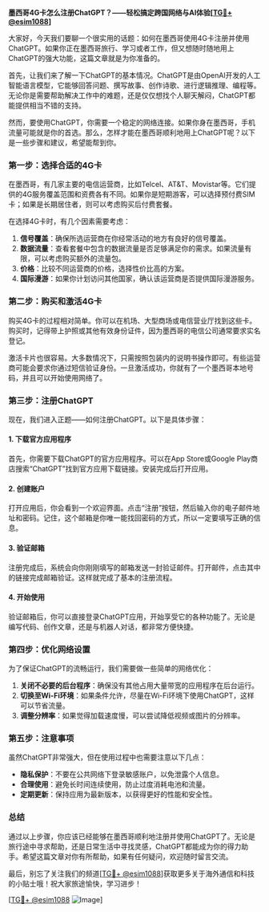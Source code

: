 **墨西哥4G卡怎么注册ChatGPT？——轻松搞定跨国网络与AI体验[[TG💪+ @esim1088](https://t.me/s/esim1088)]**

大家好，今天我们要聊一个很实用的话题：如何在墨西哥使用4G卡注册并使用ChatGPT。如果你正在墨西哥旅行、学习或者工作，但又想随时随地用上ChatGPT的强大功能，这篇文章就是为你准备的。

首先，让我们来了解一下ChatGPT的基本情况。ChatGPT是由OpenAI开发的人工智能语言模型，它能够回答问题、撰写故事、创作诗歌、进行逻辑推理、编程等。无论你是需要帮助解决工作中的难题，还是仅仅想找个人聊天解闷，ChatGPT都能提供相当不错的支持。

然而，要使用ChatGPT，你需要一个稳定的网络连接。如果你身在墨西哥，手机流量可能就是你的首选。那么，怎样才能在墨西哥顺利地用上ChatGPT呢？以下是一些步骤和建议，希望能帮到你。

### **第一步：选择合适的4G卡**
在墨西哥，有几家主要的电信运营商，比如Telcel、AT&T、Movistar等。它们提供的4G服务覆盖范围和资费各有不同。如果你是短期游客，可以选择预付费SIM卡；如果是长期居住者，则可以考虑购买后付费套餐。

在选择4G卡时，有几个因素需要考虑：
1. **信号覆盖**：确保所选运营商在你经常活动的地方有良好的信号覆盖。
2. **数据流量**：查看套餐中包含的数据流量是否足够满足你的需求。如果流量有限，可以考虑购买额外的流量包。
3. **价格**：比较不同运营商的价格，选择性价比高的方案。
4. **国际漫游**：如果你计划访问其他国家，确认该运营商是否提供国际漫游服务。

### **第二步：购买和激活4G卡**
购买4G卡的过程相对简单。你可以在机场、大型商场或电信营业厅找到这些卡。购买时，记得带上护照或其他有效身份证件，因为墨西哥的电信公司通常要求实名登记。

激活卡片也很容易。大多数情况下，只需按照包装内的说明书操作即可。有些运营商可能会要求你通过短信验证身份。一旦激活成功，你就有了一个墨西哥本地号码，并且可以开始使用网络了。

### **第三步：注册ChatGPT**
现在，我们进入正题——如何注册ChatGPT。以下是具体步骤：

#### **1. 下载官方应用程序**
首先，你需要下载ChatGPT的官方应用程序。可以在App Store或Google Play商店搜索“ChatGPT”找到官方应用下载链接。安装完成后打开应用。

#### **2. 创建账户**
打开应用后，你会看到一个欢迎界面。点击“注册”按钮，然后输入你的电子邮件地址和密码。记住，这个邮箱是你唯一能找回密码的方式，所以一定要填写正确的信息。

#### **3. 验证邮箱**
注册完成后，系统会向你刚刚填写的邮箱发送一封验证邮件。打开邮件，点击其中的链接完成邮箱验证。这样就完成了基本的注册流程。

#### **4. 开始使用**
验证邮箱后，你可以直接登录ChatGPT应用，开始享受它的各种功能了。无论是编写代码、创作文章，还是与机器人对话，都非常方便快捷。

### **第四步：优化网络设置**
为了保证ChatGPT的流畅运行，我们需要做一些简单的网络优化：
1. **关闭不必要的后台程序**：确保没有其他占用大量带宽的应用程序在后台运行。
2. **切换至Wi-Fi环境**：如果条件允许，尽量在Wi-Fi环境下使用ChatGPT，这样可以节省流量。
3. **调整分辨率**：如果觉得加载速度慢，可以尝试降低视频或图片的分辨率。

### **第五步：注意事项**
虽然ChatGPT非常强大，但在使用过程中也需要注意以下几点：
- **隐私保护**：不要在公共网络下登录敏感账户，以免泄露个人信息。
- **合理使用**：避免长时间连续使用，防止过度消耗电池和流量。
- **定期更新**：保持应用为最新版本，以获得更好的性能和安全性。

### **总结**
通过以上步骤，你应该已经能够在墨西哥顺利地注册并使用ChatGPT了。无论是旅行途中寻求帮助，还是日常生活中寻找灵感，ChatGPT都能成为你的得力助手。希望这篇文章对你有所帮助，如果有任何疑问，欢迎随时留言交流。

最后，别忘了关注我们的频道[[TG💪+ @esim1088](https://t.me/s/esim1088)]获取更多关于海外通信和科技的小贴士哦！祝大家旅途愉快，学习进步！

[[TG💪+ @esim1088](https://t.me/s/esim1088) ![Image](https://i.postimg.cc/4NQfJmqS/Snipaste-2025-05-13-00-14-12.png)]